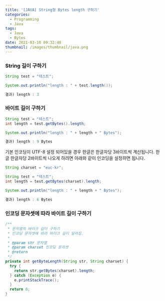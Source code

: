 ```yaml
---
title: '[JAVA] String형 Bytes length 구하기'
categories:
  - Programming
  - Java
tags:
  - Java
  - Bytes
date: 2021-03-10 09:32:48
thumbnail: /images/thumbnail/java.png
---
```


### String 길이 구하기

```java
String test = "테스트";

System.out.println("length : " + test.length());

결과) length : 3
```

### 바이트 길이 구하기

```java
String test = "테스트";
int length = test.getBytes().length;

System.out.println("length : " + length + " Bytes");

결과) length : 9 Bytes
```

기본 인코딩이 UTF-8 설정 되어있을 경우 한글은 한글자당 3바이트씩 계산됩니다. 한글 한글자당 2바이트씩 나오게 하려면 아래와 같이 인코딩을 설정하면 됩니다.

```java
String charset = "euc-kr";

String test = "테스트";
int length = test.getBytes(charset).length;

System.out.println("length : " + length + " Bytes");

결과) length : 6 Bytes
```

### 인코딩 문자셋에 따라 바이트 길이 구하기

```java
/**
 * 문자열의 바이크 길이 구하기
 * 인코딩 문자셋에 따라 바이크 길이 달라짐.
 *
 * @param str 문자열
 * @param charset 인코딩 문자셋
 * @return
 */
private int getByteLength(String str, String charset) {
  try {
    return str.getBytes(charset).length;
  } catch (Exception e) {
    e.printStackTrace();
  }
  return 0;
}
```
